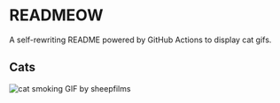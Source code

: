 # READMEOW

A self-rewriting README powered by GitHub Actions to display cat gifs.

## Cats

![cat smoking GIF by sheepfilms](https://media3.giphy.com/media/l0ExdMHUDKteztyfe/200.gif?cid=9acd02dakt6fzchmd2ohdr5nszefj7dv6ag7w9w5wtyxsd6n&ep=v1_gifs_search&rid=200.gif&ct=g)
